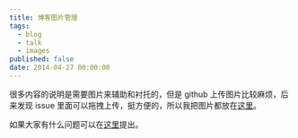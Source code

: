 ```yaml
---
title: 博客图片管理
tags:
  - blog
  - talk
  - images
published: false
date: 2014-04-27 00:00:00
---
```



很多内容的说明是需要图片来辅助和衬托的，但是 github 上传图片比较麻烦，后来发现 issue 里面可以拖拽上传，挺方便的，所以我把图片都放在[这里](https://github.com/barretlee/Micro-Share/issues/1)。

如果大家有什么问题可以在[这里](https://github.com/barretlee/Micro-Share/issues/new)提出。
